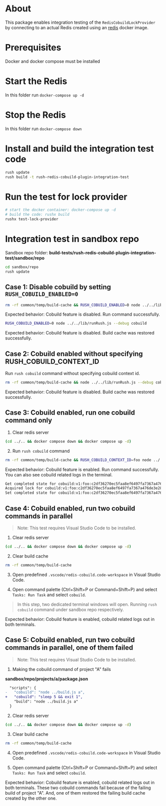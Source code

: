 # About

This package enables integration testing of the `RedisCobuildLockProvider` by connecting to an actual Redis created using an [redis](https://hub.docker.com/_/redis) docker image.

# Prerequisites

Docker and docker compose must be installed

# Start the Redis

In this folder run `docker-compose up -d`

# Stop the Redis

In this folder run `docker-compose down`

# Install and build the integration test code

```sh
rush update
rush build -t rush-redis-cobuild-plugin-integration-test
```

# Run the test for lock provider

```sh
# start the docker container: docker-compose up -d
# build the code: rushx build
rushx test-lock-provider
```

# Integration test in sandbox repo

Sandbox repo folder: **build-tests/rush-redis-cobuild-plugin-integration-test/sandbox/repo**

```sh
cd sandbox/repo
rush update
```

## Case 1: Disable cobuild by setting `RUSH_COBUILD_ENABLED=0`

```sh
rm -rf common/temp/build-cache && RUSH_COBUILD_ENABLED=0 node ../../lib/runRush.js --debug cobuild
```

Expected behavior: Cobuild feature is disabled. Run command successfully.

```sh
RUSH_COBUILD_ENABLED=0 node ../../lib/runRush.js --debug cobuild
```

Expected behavior: Cobuild feature is disabled. Build cache was restored successfully.

## Case 2: Cobuild enabled without specifying RUSH_COBUILD_CONTEXT_ID

Run `rush cobuild` command without specifying cobuild context id.

```sh
rm -rf common/temp/build-cache && node ../../lib/runRush.js --debug cobuild
```

Expected behavior: Cobuild feature is disabled. Build cache was restored successfully.

## Case 3: Cobuild enabled, run one cobuild command only

1. Clear redis server

```sh
(cd ../.. && docker compose down && docker compose up -d)
```

2. Run `rush cobuild` command

```sh
rm -rf common/temp/build-cache && RUSH_COBUILD_CONTEXT_ID=foo node ../../lib/runRush.js --debug cobuild
```

Expected behavior: Cobuild feature is enabled. Run command successfully.
You can also see cobuild related logs in the terminal.

```sh
Get completed state for cobuild:v1:foo:c2df36270ec5faa8ef6497fa7367a476de3e2861:completed: null
Acquired lock for cobuild:v1:foo:c2df36270ec5faa8ef6497fa7367a476de3e2861:lock: 1, 1 is success
Set completed state for cobuild:v1:foo:c2df36270ec5faa8ef6497fa7367a476de3e2861:completed: SUCCESS;c2df36270ec5faa8ef6497fa7367a476de3e2861
```

## Case 4: Cobuild enabled, run two cobuild commands in parallel

> Note: This test requires Visual Studio Code to be installed.

1. Clear redis server

```sh
(cd ../.. && docker compose down && docker compose up -d)
```

2. Clear build cache

```sh
rm -rf common/temp/build-cache
```

3. Open predefined `.vscode/redis-cobuild.code-workspace` in Visual Studio Code.

4. Open command palette (Ctrl+Shift+P or Command+Shift+P) and select `Tasks: Run Task` and select `cobuild`.

> In this step, two dedicated terminal windows will open. Running `rush cobuild` command under sandbox repo respectively.

Expected behavior: Cobuild feature is enabled, cobuild related logs out in both terminals.

## Case 5: Cobuild enabled, run two cobuild commands in parallel, one of them failed

> Note: This test requires Visual Studio Code to be installed.

1. Making the cobuild command of project "A" fails

**sandbox/repo/projects/a/package.json**

```diff
  "scripts": {
-   "cobuild": "node ../build.js a",
+   "cobuild": "sleep 5 && exit 1",
    "build": "node ../build.js a"
  }
```

2. Clear redis server

```sh
(cd ../.. && docker compose down && docker compose up -d)
```

3. Clear build cache

```sh
rm -rf common/temp/build-cache
```

4. Open predefined `.vscode/redis-cobuild.code-workspace` in Visual Studio Code.

5. Open command palette (Ctrl+Shift+P or Command+Shift+P) and select `Tasks: Run Task` and select `cobuild`.

Expected behavior: Cobuild feature is enabled, cobuild related logs out in both terminals. These two cobuild commands fail because of the failing build of project "A". And, one of them restored the failing build cache created by the other one.
